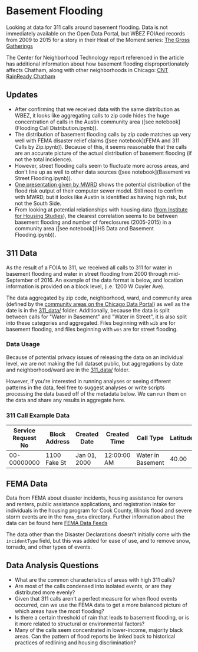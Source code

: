 # Basement Flooding

Looking at data for 311 calls around basement flooding. Data is not immediately
available on the Open Data Portal, but WBEZ FOIAed records from 2009 to 2015 for
a story in their Heat of the Moment series: [The Gross Gatherings](http://www.heatofthemoment.org/features/flood/)

The Center for Neighborhood Technology report referenced in the article has
additional information about how basement flooding disproportionately affects Chatham,
along with other neighborhoods in Chicago: [CNT RainReady Chatham](http://www.cnt.org/sites/default/files/publications/CNT_RainReady%20Community%20-%20Chatham.pdf)

## Updates

* After confirming that we received data with the same distribution as WBEZ,
it looks like aggregating calls to zip code hides the huge concentration of calls
in the Austin community area ([see notebook](Flooding Call Distribution.ipynb)).
* The distribution of basement flooding calls by zip code matches up very well with
FEMA disaster relief claims ([see notebook](FEMA and 311 Calls by Zip.ipynb)). Because
of this, it seems reasonable that the calls are an accurate picture of the actual
distribution of basement flooding (if not the total incidence).
* However, street flooding calls seem to fluctuate more across areas, and don't
line up as well to other data sources ([see notebook](Basement vs Street Flooding.ipynb)).
* [One presentation given by MWRD](https://www.mwrd.org/pv_obj_cache/pv_obj_id_3E3A3EB610DB06410C2605D11714E583525A7000/filename/12-18-2015_Seminar_Presentation.pdf) shows the potential distribution of the flood risk
output of their computer sewer model. Still need to confirm with MWRD, but it looks
like Austin is identified as having high risk, but not the South Side.
* From looking at potential relationships with housing data ([from Institute for Housing Studies](https://www.housingstudies.org/)), the clearest correlation
seems to be between basement flooding and number of foreclosures (2005-2015) in a
community area ([see notebook](IHS Data and Basement Flooding.ipynb)).

## 311 Data

As the result of a FOIA to 311, we received all calls to 311 for water in basement
flooding and water in street flooding from 2000 through mid-September of 2016. An
example of the data format is below, and location information is provided on a block
level, (i.e. 1200 W Cuyler Ave).

The data aggregated by zip code, neighborhood, ward, and community area (defined by
the [community areas on the Chicago Data Portal](https://data.cityofchicago.org/Facilities-Geographic-Boundaries/Boundaries-Community-Areas-current-/cauq-8yn6))  as well as the date is in the
[311_data/](311_data/) folder. Additionally, because the data is split between calls
for "Water in Basement" and "Water in Street", it is also split into these categories
and aggregated. Files beginning with `wib` are for basement flooding, and files
beginning with `wos` are for street flooding.

### Data Usage

Because of potential privacy issues of releasing the data on an individual level,
we are not making the full dataset public, but aggregations by date and neighborhood/ward
are in the [311_data/](311_data/) folder.

However, if you're interested in running analyses or seeing different patterns in
the data, feel free to suggest analyses or write scripts processing the data based off
of the metadata below. We can run them on the data and share any results in aggregate
here.

### 311 Call Example Data

| Service Request No | Block Address | Created Date | Created Time | Call Type         | Latitude | Longitude |
|--------------------|---------------|--------------|--------------|-------------------|----------|-----------|
| 00-00000000        | 1100 Fake St  | Jan 01, 2000 | 12:00:00 AM  | Water in Basement | 40.00    | -87.00    |

## FEMA Data

Data from FEMA about disaster incidents, housing assistance for owners and renters,
public assistance applications, and registration intake for individuals in the housing
program for Cook County, Illinois flood and severe storm events are in the `fema_data`
directory. Further information about the data can be found here [FEMA Data Feeds](https://www.fema.gov/data-feeds)

The data other than the Disaster Declarations doesn't initially come with the
`incidentType` field, but this was added for ease of use, and to remove snow, tornado,
and other types of events.

## Data Analysis Questions

* What are the common characteristics of areas with high 311 calls?
* Are most of the calls condensed into isolated events, or are they distributed more
evenly?
* Given that 311 calls aren't a perfect measure for when flood events occurred,
can we use the FEMA data to get a more balanced picture of which areas have the
most flooding?
* Is there a certain threshold of rain that leads to basement flooding, or is it
more related to structural or environmental factors?
* Many of the calls seem concentrated in lower-income, majority black areas. Can
the pattern of flood reports be linked back to historical practices of redlining
and housing discrimination?

